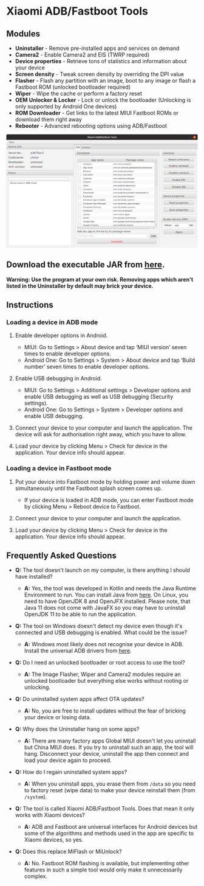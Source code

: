 # Xiaomi ADB/Fastboot Tools

## Modules

* **Uninstaller** - Remove pre-installed apps and services on demand
* **Camera2** - Enable Camera2 and EIS (TWRP required)
* **Device properties** - Retrieve tons of statistics and information about your device
* **Screen density** - Tweak screen density by overriding the DPI value
* **Flasher** - Flash any partition with an image, boot to any image or flash a Fastboot ROM (unlocked bootloader required)
* **Wiper** - Wipe the cache or perform a factory reset
* **OEM Unlocker & Locker** - Lock or unlock the bootloader (Unlocking is only supported by Android One devices)
* **ROM Downloader** - Get links to the latest MIUI Fastboot ROMs or download them right away
* **Rebooter** - Advanced rebooting options using ADB/Fastboot

![](screenshot.png)

## Download the executable JAR from [here](https://github.com/Saki-EU/XiaomiADBFastbootTools/releases/latest).

**Warning: Use the program at your own risk. Removing apps which aren't listed in the Uninstaller by default may brick your device.**

## Instructions

### Loading a device in ADB mode

1. Enable developer options in Android.

    * MIUI: Go to Settings > About device and tap ‘MIUI version’ seven times to enable developer options.
    * Android One: Go to Settings > System > About device and tap ‘Build number’ seven times to enable developer options.

2. Enable USB debugging in Android.

    * MIUI: Go to Settings > Additional settings > Developer options and enable USB debugging as well as USB debugging (Security settings).
    * Android One: Go to Settings > System > Developer options and enable USB debugging.

3. Connect your device to your computer and launch the application. The device will ask for authorisation right away, which you have to allow.

4. Load your device by clicking Menu > Check for device in the application. Your device info should appear.

### Loading a device in Fastboot mode

1. Put your device into Fastboot mode by holding power and volume down simultaneously until the Fastboot splash screen comes up.

    * If your device is loaded in ADB mode, you can enter Fastboot mode by clicking Menu > Reboot device to Fastboot.

2. Connect your device to your computer and launch the application.

3. Load your device by clicking Menu > Check for device in the application. Your device info should appear.

## Frequently Asked Questions

* **Q:** The tool doesn't launch on my computer, is there anything I should have installed?

    * **A:** Yes, the tool was developed in Kotlin and needs the Java Runtime Environment to run. You can install Java from [here](https://java.com/en/download/). On Linux, you need to have OpenJDK 8 and OpenJFX installed. Please note, that Java 11 does not come with JavaFX so you may have to uninstall OpenJDK 11 to be able to run the application.

* **Q:** The tool on Windows doesn't detect my device even though it's connected and USB debugging is enabled. What could be the issue?

    * **A:** Windows most likely does not recognise your device in ADB. Install the universal ADB drivers from [here](http://dl.adbdriver.com/upload/adbdriver.zip).

* **Q:** Do I need an unlocked bootloader or root access to use the tool?

    * **A:** The Image Flasher, Wiper and Camera2 modules require an unlocked bootloader but everything else works without rooting or unlocking.

* **Q:** Do uninstalled system apps affect OTA updates?

    * **A:** No, you are free to install updates without the fear of bricking your device or losing data.

* **Q:** Why does the Uninstaller hang on some apps?

    * **A:** There are many factory apps Global MIUI doesn't let you uninstall but China MIUI does. If you try to uninstall such an app, the tool will hang. Disconnect your device, uninstall the app then connect and load your device again to proceed.

* **Q:** How do I regain uninstalled system apps?

    * **A:** When you uninstall apps, you erase them from `/data` so you need to factory reset (wipe data) to make your device reinstall them (from `/system`).

* **Q:** The tool is called Xiaomi ADB/Fastboot Tools. Does that mean it only works with Xiaomi devices?

    * **A:** ADB and Fastboot are universal interfaces for Android devices but some of the algorithms and methods used in the app are specific to Xiaomi devices, so yes.

* **Q:** Does this replace MiFlash or MiUnlock?

    * **A:** No. Fastboot ROM flashing is available, but implementing other features in such a simple tool would only make it unnecessarily complex.
